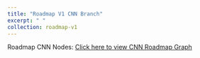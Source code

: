 ```yaml
---
title: "Roadmap V1 CNN Branch"
excerpt: " "
collection: roadmap-v1
---
```


Roadmap CNN Nodes:
[Click here to view CNN Roadmap Graph](https://github.com/phoenixml/roadmap.github.io/blob/master/images/Roadmap-CNN-v1.svg?raw=true)